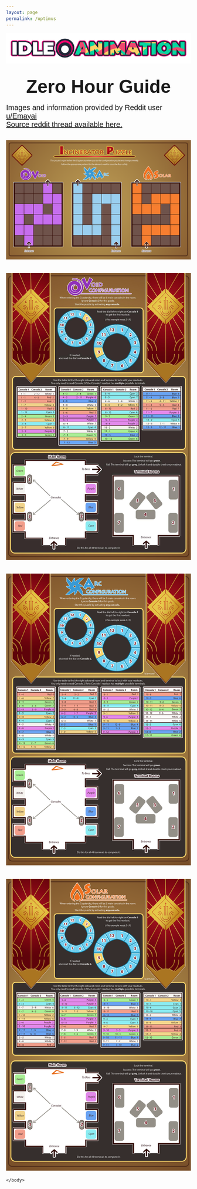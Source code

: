 ```yaml
---
layout: page
permalink: /optimus
---
```


<a href="https://idleanimation.com/"><img src="/img/banner_main.png" alt="Idle Animation"></a>

<html>
    <head>
        <title>Zero Hour Guide</title>

<style>
            .my_head
            {
                font-family:    Montserrat, sans-serif;
                font-size:      50px;
                font-weight:    bold;
            }
        </style>
<style>
                  .my_body
                  {
                      font-family:    Montserrat, sans-serif;
                      font-size:      20px;
                      font-weight:    light;
                  }
        </style>
</head>

<body><br>
<center><div class="my_head">Zero Hour Guide</div><br></center>
<div class="my_body">Images and information provided by Reddit user <a href="https://www.reddit.com/user/Emayai/">u/Emayai</a><br><a href="https://www.reddit.com/r/DestinyTheGame/comments/brg6yf/all_configuration_infographics/?utm_name=ios_share_flow_optimization">Source reddit thread available here.</a></div><br>

<img src="/img/zero-hour/puzzle.png" alt="Puzzle"><br><br><br>
<img src="/img/zero-hour/void.jpg" alt="void"><br><br><br>
<img src="/img/zero-hour/arc.png" alt="arc"><br><br><br>
<img src="/img/zero-hour/solar.png" alt="solar">

    </body>
</html>